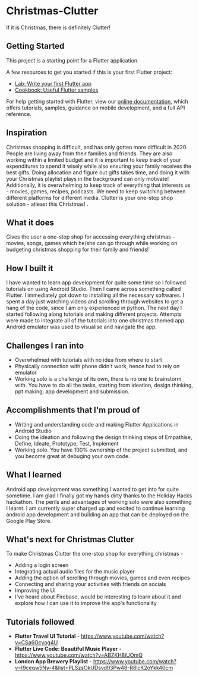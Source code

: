 # Christmas-Clutter
If it is Christmas, there is definitely Clutter!

## Getting Started

This project is a starting point for a Flutter application.

A few resources to get you started if this is your first Flutter project:

- [Lab: Write your first Flutter app](https://flutter.dev/docs/get-started/codelab)
- [Cookbook: Useful Flutter samples](https://flutter.dev/docs/cookbook)

For help getting started with Flutter, view our
[online documentation](https://flutter.dev/docs), which offers tutorials,
samples, guidance on mobile development, and a full API reference.

## Inspiration
Christmas shopping is difficult, and has only gotten more difficult in 2020. People are living away from their families and friends. They are also working within a limited budget and it is important to keep track of your expenditures to spend it wisely while also ensuring your family receives the best gifts. Doing allocation and figure out gifts takes time, and doing it with your Christmas playlist plays in the background can only motivate! Additionally, it is overwhelming to keep track of everything that interests us - movies, games, recipes, podcasts. We need to keep switching between different platforms for different media. Clutter is your one-stop shop solution - atleast this Christmas!
 .
## What it does
Gives the user a one-stop shop for accessing everything christmas - movies, songs, games which he/she can go through while working on budgeting christmas shopping for their family and friends!

## How I built it
I have wanted to learn app development for quite some time so I followed tutorials on using Android Studio. Then I came across something called Flutter. I immediately got down to installing all the necessary softwares. I spent a day just watching videos and scrolling through websites to get a hang of the code, since I am only experienced in python. The next day I started following along tutorials and making different projects. Attempts were made to integrate all of the tutorials into one christmas themed app. Android emulator was used to visualise and navigate the app.

## Challenges I ran into
- Overwhelmed with tutorials with no idea from where to start
- Physically connection with phone didn't work, hence had to rely on emulator
- Working solo is a challenge of its own, there is no one to brainstorm with. You have to do all the tasks, starting from ideation, design thinking, ppt making, app development and submission. 

## Accomplishments that I'm proud of
- Writing and understanding code and making Flutter Applications in Android Studio
- Doing the ideation and following the design thinking steps of Empathise, Define, Ideate, Prototype, Test, Implement
- Working solo. You have 100% ownership of the project submitted, and you become great at debuging your own code.

## What I learned
Android app development was something I wanted to get into for quite sometime. I am glad I finally got my hands dirty thanks to the Holiday Hacks hackathon. The perils and advantages of working solo were also something I learnt. I am currently super charged up and excited to continue learning android app development and building an app that can be deployed on the Google Play Store.
 
## What's next for Christmas Clutter
To make Christmas Clutter the one-stop shop for everything christmas -
* Adding a login screen
* Integrating actual audio files for  the music player 
* Adding the option of scrolling through movies, games and even recipes
* Connecting and sharing your activities with friends on socials
* Improving the UI 
* I've heard about Firebase, would be interesting to learn about it and explore how I can use it to improve the app's functionality

## Tutorials followed
* __Flutter Travel UI Tutorial__ - https://www.youtube.com/watch?v=CSa6Ocyog4U
* __Flutter Live Code: Beautiful Music Player__ - https://www.youtube.com/watch?v=ABZKH8iUOmQ
* __London App Brewery Playlist__ - https://www.youtube.com/watch?v=I9ceqw5Ny-4&list=PLSzsOkUDsvdtl3Pw48-R8lcK2oYkk40cm
